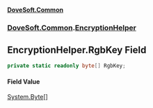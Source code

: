#### [DoveSoft.Common](readme.md 'readme')
### [DoveSoft.Common](DoveSoft_Common.md 'DoveSoft.Common').[EncryptionHelper](EncryptionHelper.md 'DoveSoft.Common.EncryptionHelper')
## EncryptionHelper.RgbKey Field
```csharp
private static readonly byte[] RgbKey;
```
#### Field Value
[System.Byte](https://docs.microsoft.com/en-us/dotnet/api/System.Byte 'System.Byte')[[]](https://docs.microsoft.com/en-us/dotnet/api/System.Array 'System.Array')
